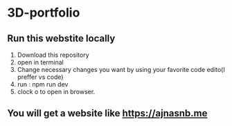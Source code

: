 # 3D-portfolio


## Run this webstite locally

1. Download this repository
2. open in terminal 
3. Change necessary changes you want by using your favorite code edito(I preffer vs code)
4. run : npm run dev
5. clock o to open in browser.

## You will get a website like https://ajnasnb.me
